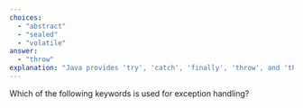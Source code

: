 ```yaml
---
choices:
  - "abstract"
  - "sealed"
  - "volatile"
answer:
  - "throw"
explanation: "Java provides 'try', 'catch', 'finally', 'throw', and 'throws' for handling exceptions."
---
```


Which of the following keywords is used for exception handling?
